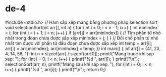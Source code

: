 # de-4
#include <stdio.h>
// Hàm sắp xếp mảng bằng phương pháp selection sort
void selectionSort(int arr[], int n) {
    for (int i = 0; i < n - 1; i++) {
        int minIndex = i;
        for (int j = i + 1; j < n; j++) {
            if (arr[j] < arr[minIndex]) {
                // Tìm phần tử nhỏ nhất trong đoạn chưa được sắp xếp
                minIndex = j;       }  }
        // Đổi chỗ phần tử nhỏ nhất tìm được với phần tử đầu đoạn chưa được sắp xếp
        int temp = arr[i];
        arr[i] = arr[minIndex];
        arr[minIndex] = temp;    }}
int main() {
    int arr[] = {41, 23, 4, 14, 56, 1};
    int n = sizeof(arr) / sizeof(arr[0]);
    printf("Mang truoc khi sap xep: ");
    for (int i = 0; i < n; i++) {
        printf("%d ", arr[i]);  }
    printf("\n");
    selectionSort(arr, n);
    printf("Mang sau khi sap xep: ");
    for (int i = 0; i < n; i++) {
        printf("%d ", arr[i]);  }
    printf("\n");
    return 0;}

